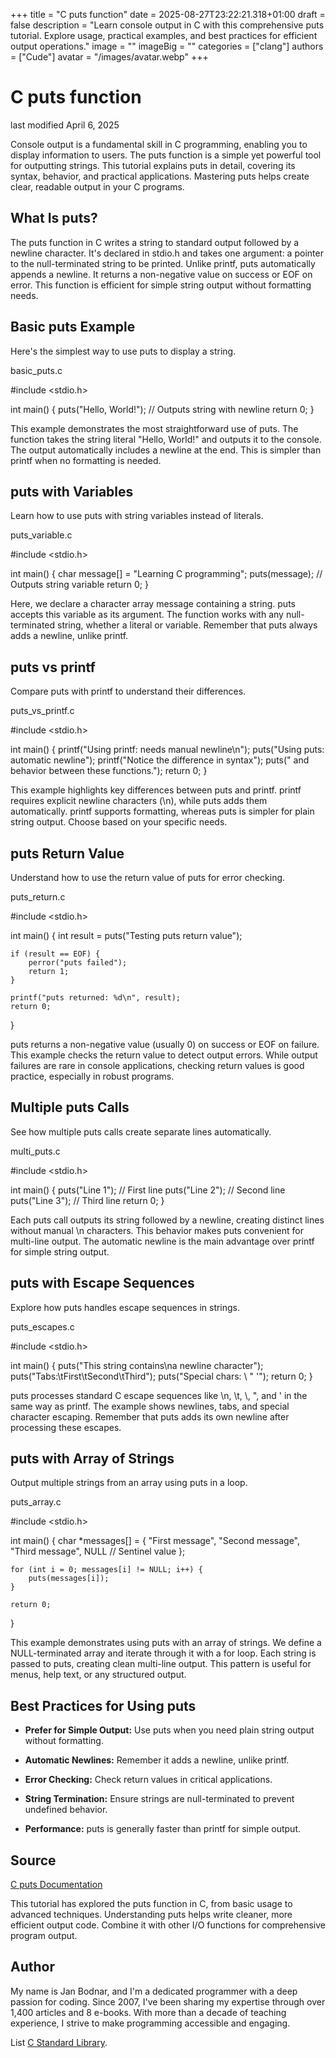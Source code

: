 +++
title = "C puts function"
date = 2025-08-27T23:22:21.318+01:00
draft = false
description = "Learn console output in C with this
comprehensive puts tutorial. Explore usage, practical examples, and best
practices for efficient output operations."
image = ""
imageBig = ""
categories = ["clang"]
authors = ["Cude"]
avatar = "/images/avatar.webp"
+++

# C puts function

last modified April 6, 2025

Console output is a fundamental skill in C programming, enabling you to display
information to users. The puts function is a simple yet powerful
tool for outputting strings. This tutorial explains puts in detail,
covering its syntax, behavior, and practical applications. Mastering
puts helps create clear, readable output in your C programs.

## What Is puts?

The puts function in C writes a string to standard output followed
by a newline character. It's declared in stdio.h and takes one
argument: a pointer to the null-terminated string to be printed. Unlike
printf, puts automatically appends a newline. It
returns a non-negative value on success or EOF on error. This
function is efficient for simple string output without formatting needs.

## Basic puts Example

Here's the simplest way to use puts to display a string.

basic_puts.c
  

#include &lt;stdio.h&gt;

int main() {
    puts("Hello, World!");  // Outputs string with newline
    return 0;
}

This example demonstrates the most straightforward use of puts. The
function takes the string literal "Hello, World!" and outputs it to the console.
The output automatically includes a newline at the end. This is simpler than
printf when no formatting is needed.

## puts with Variables

Learn how to use puts with string variables instead of literals.

puts_variable.c
  

#include &lt;stdio.h&gt;

int main() {
    char message[] = "Learning C programming";
    puts(message);  // Outputs string variable
    return 0;
}

Here, we declare a character array message containing a string.
puts accepts this variable as its argument. The function works with
any null-terminated string, whether a literal or variable. Remember that
puts always adds a newline, unlike printf.

## puts vs printf

Compare puts with printf to understand their differences.

puts_vs_printf.c
  

#include &lt;stdio.h&gt;

int main() {
    printf("Using printf: needs manual newline\n");
    puts("Using puts: automatic newline");
    printf("Notice the difference in syntax");
    puts(" and behavior between these functions.");
    return 0;
}

This example highlights key differences between puts and
printf. printf requires explicit newline characters
(\n), while puts adds them automatically.
printf supports formatting, whereas puts is simpler
for plain string output. Choose based on your specific needs.

## puts Return Value

Understand how to use the return value of puts for error checking.

puts_return.c
  

#include &lt;stdio.h&gt;

int main() {
    int result = puts("Testing puts return value");
    
    if (result == EOF) {
        perror("puts failed");
        return 1;
    }
    
    printf("puts returned: %d\n", result);
    return 0;
}

puts returns a non-negative value (usually 0) on success or
EOF on failure. This example checks the return value to detect
output errors. While output failures are rare in console applications, checking
return values is good practice, especially in robust programs.

## Multiple puts Calls

See how multiple puts calls create separate lines automatically.

multi_puts.c
  

#include &lt;stdio.h&gt;

int main() {
    puts("Line 1");  // First line
    puts("Line 2");  // Second line
    puts("Line 3");  // Third line
    return 0;
}

Each puts call outputs its string followed by a newline, creating
distinct lines without manual \n characters. This behavior makes
puts convenient for multi-line output. The automatic newline is the
main advantage over printf for simple string output.

## puts with Escape Sequences

Explore how puts handles escape sequences in strings.

puts_escapes.c
  

#include &lt;stdio.h&gt;

int main() {
    puts("This string contains\na newline character");
    puts("Tabs:\tFirst\tSecond\tThird");
    puts("Special chars: \\ \" \'");
    return 0;
}

puts processes standard C escape sequences like \n,
\t, \\, \", and \' in the
same way as printf. The example shows newlines, tabs, and special
character escaping. Remember that puts adds its own newline after
processing these escapes.

## puts with Array of Strings

Output multiple strings from an array using puts in a loop.

puts_array.c
  

#include &lt;stdio.h&gt;

int main() {
    char *messages[] = {
        "First message",
        "Second message",
        "Third message",
        NULL  // Sentinel value
    };
    
    for (int i = 0; messages[i] != NULL; i++) {
        puts(messages[i]);
    }
    
    return 0;
}

This example demonstrates using puts with an array of strings. We
define a NULL-terminated array and iterate through it with a for
loop. Each string is passed to puts, creating clean multi-line
output. This pattern is useful for menus, help text, or any structured output.

## Best Practices for Using puts

- **Prefer for Simple Output:** Use puts when you need plain string output without formatting.

- **Automatic Newlines:** Remember it adds a newline, unlike printf.

- **Error Checking:** Check return values in critical applications.

- **String Termination:** Ensure strings are null-terminated to prevent undefined behavior.

- **Performance:** puts is generally faster than printf for simple output.

## Source

[C puts Documentation](https://en.cppreference.com/w/c/io/puts)

This tutorial has explored the puts function in C, from basic usage
to advanced techniques. Understanding puts helps write cleaner,
more efficient output code. Combine it with other I/O functions for comprehensive
program output.

## Author

My name is Jan Bodnar, and I'm a dedicated programmer with a deep passion for
coding. Since 2007, I've been sharing my expertise through over 1,400 articles
and 8 e-books. With more than a decade of teaching experience, I strive to make
programming accessible and engaging.

List [C Standard Library](/all/#clang-std).